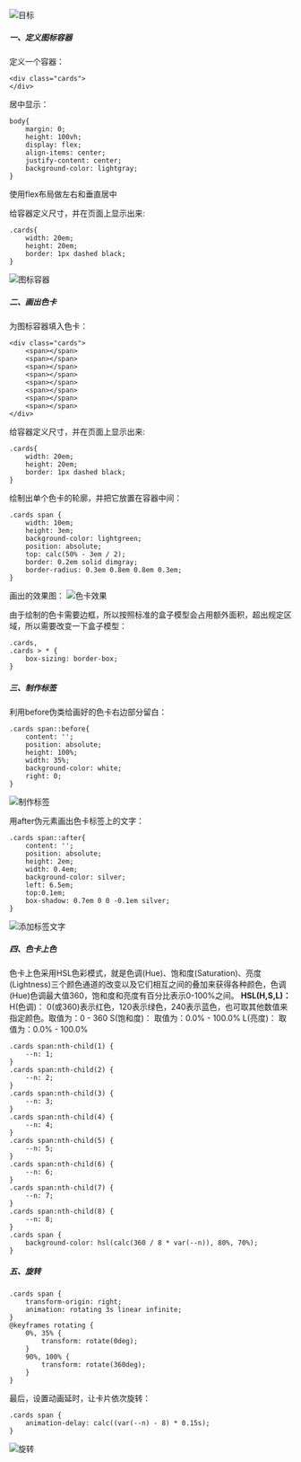 ![目标](https://upload-images.jianshu.io/upload_images/3214119-ab77e523622db880.png?imageMogr2/auto-orient/strip%7CimageView2/2/w/1240)

##### 一、定义图标容器
定义一个容器：
```
<div class="cards">
</div>
```
居中显示：
```
body{
    margin: 0;
    height: 100vh;
    display: flex;
    align-items: center;
    justify-content: center;
    background-color: lightgray;
}
```
使用flex布局做左右和垂直居中

给容器定义尺寸，并在页面上显示出来:
```
.cards{
    width: 20em;
    height: 20em;
    border: 1px dashed black;
}
```
![图标容器](https://upload-images.jianshu.io/upload_images/3214119-eff6b5a5114e6924.png?imageMogr2/auto-orient/strip%7CimageView2/2/w/1240)

##### 二、画出色卡
为图标容器填入色卡：
```
<div class="cards">
    <span></span>
    <span></span>
    <span></span>
    <span></span>
    <span></span>
    <span></span>
    <span></span>
    <span></span>
</div>
```
给容器定义尺寸，并在页面上显示出来:
```
.cards{
    width: 20em;
    height: 20em;
    border: 1px dashed black;
}
```
绘制出单个色卡的轮廓，并把它放置在容器中间：
```
.cards span {
    width: 10em;
    height: 3em;
    background-color: lightgreen;
    position: absolute;
    top: calc(50% - 3em / 2);
    border: 0.2em solid dimgray;
    border-radius: 0.3em 0.8em 0.8em 0.3em;
}
```
画出的效果图：
![色卡效果](https://upload-images.jianshu.io/upload_images/3214119-9be47be5951ed41d.png?imageMogr2/auto-orient/strip%7CimageView2/2/w/1240)

由于绘制的色卡需要边框，所以按照标准的盒子模型会占用额外面积，超出规定区域，所以需要改变一下盒子模型：
```
.cards,
.cards > * {
    box-sizing: border-box;
}
```
##### 三、制作标签
利用before伪类给画好的色卡右边部分留白：
```
.cards span::before{
    content: '';
    position: absolute;
    height: 100%;
    width: 35%;
    background-color: white;
    right: 0;
}
```
![制作标签](https://upload-images.jianshu.io/upload_images/3214119-ed2c98772363bf65.png?imageMogr2/auto-orient/strip%7CimageView2/2/w/1240)

用after伪元素画出色卡标签上的文字：
```
.cards span::after{
    content: '';
    position: absolute;
    height: 2em;
    width: 0.4em;
    background-color: silver;
    left: 6.5em;
    top:0.1em;
    box-shadow: 0.7em 0 0 -0.1em silver;
}
```
![添加标签文字](https://upload-images.jianshu.io/upload_images/3214119-d463ead4b36f998b.png?imageMogr2/auto-orient/strip%7CimageView2/2/w/1240)

##### 四、色卡上色
色卡上色采用HSL色彩模式，就是色调(Hue)、饱和度(Saturation)、亮度(Lightness)三个颜色通道的改变以及它们相互之间的叠加来获得各种颜色，色调(Hue)色调最大值360，饱和度和亮度有百分比表示0-100%之间。
**HSL(H,S,L)：**
H(色调)：
0(或360)表示红色，120表示绿色，240表示蓝色，也可取其他数值来指定颜色。取值为：0 - 360
S(饱和度)：
取值为：0.0% - 100.0%
L(亮度)：
取值为：0.0% - 100.0%
```
.cards span:nth-child(1) {
    --n: 1;
}
.cards span:nth-child(2) {
    --n: 2;
}
.cards span:nth-child(3) {
    --n: 3;
}
.cards span:nth-child(4) {
    --n: 4;
}
.cards span:nth-child(5) {
    --n: 5;
}
.cards span:nth-child(6) {
    --n: 6;
}
.cards span:nth-child(7) {
    --n: 7;
}
.cards span:nth-child(8) {
    --n: 8;
}
.cards span {
    background-color: hsl(calc(360 / 8 * var(--n)), 80%, 70%);
}
```
##### 五、旋转
```
.cards span {
    transform-origin: right;
    animation: rotating 3s linear infinite;
}
@keyframes rotating {
    0%, 35% {
        transform: rotate(0deg);
    }
    90%, 100% {
        transform: rotate(360deg);
    }
}
```
最后，设置动画延时，让卡片依次旋转：
```
.cards span {
    animation-delay: calc((var(--n) - 8) * 0.15s);
}
```
![旋转](https://upload-images.jianshu.io/upload_images/3214119-f833344421eed956.png?imageMogr2/auto-orient/strip%7CimageView2/2/w/1240)
